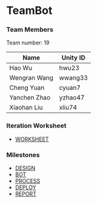 # TeamBot

### Team Members

Team number: 19

| Name         | Unity ID |
| ------------ | -------- |
| Hao Wu       | hwu23    | 
| Wengran Wang | wwang33  |
| Cheng Yuan   | cyuan7   |
| Yanchen Zhao | yzhao47  |
| Xiaohan Liu  | xliu74   |

### Iteration Worksheet

- [WORKSHEET](./WORKSHEET.md)

### Milestones

- [DESIGN](./DESIGN.md)
- [BOT](./BOT.md)
- [PROCESS](./PROCESS.md)
- [DEPLOY](./DEPLOY.md)
- [REPORT](./REPORT.md)
